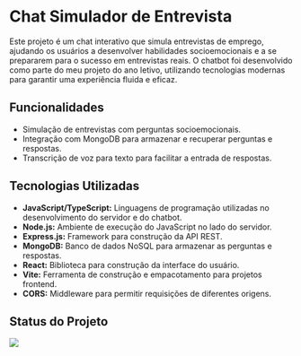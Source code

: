 # Chat Simulador de Entrevista

Este projeto é um chat interativo que simula entrevistas de emprego, ajudando os usuários a desenvolver habilidades socioemocionais e a se prepararem para o sucesso em entrevistas reais. O chatbot foi desenvolvido como parte do meu projeto do ano letivo, utilizando tecnologias modernas para garantir uma experiência fluida e eficaz.

## Funcionalidades

- Simulação de entrevistas com perguntas socioemocionais.
- Integração com MongoDB para armazenar e recuperar perguntas e respostas.
- Transcrição de voz para texto para facilitar a entrada de respostas.

## Tecnologias Utilizadas

- **JavaScript/TypeScript:** Linguagens de programação utilizadas no desenvolvimento do servidor e do chatbot.
- **Node.js:** Ambiente de execução do JavaScript no lado do servidor.
- **Express.js:** Framework para construção da API REST.
- **MongoDB:** Banco de dados NoSQL para armazenar as perguntas e respostas.
- **React:** Biblioteca para construção da interface do usuário.
- **Vite:** Ferramenta de construção e empacotamento para projetos frontend.
- **CORS:** Middleware para permitir requisições de diferentes origens.
  
<h2>Status do Projeto</h2>
<p align="left">
<img loading="lazy" src="http://img.shields.io/static/v1?label=STATUS&message=%20DESENVOLVIDO&color=GREEN&style=for-the-badge"/>
</p>




